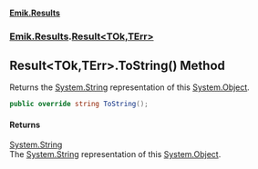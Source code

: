 #### [Emik.Results](index.md 'index')
### [Emik.Results](Emik.Results.md 'Emik.Results').[Result&lt;TOk,TErr&gt;](Result{TOk,TErr}.md 'Emik.Results.Result<TOk,TErr>')

## Result<TOk,TErr>.ToString() Method

Returns the [System.String](https://docs.microsoft.com/en-us/dotnet/api/System.String 'System.String') representation of this [System.Object](https://docs.microsoft.com/en-us/dotnet/api/System.Object 'System.Object').

```csharp
public override string ToString();
```

#### Returns
[System.String](https://docs.microsoft.com/en-us/dotnet/api/System.String 'System.String')  
The [System.String](https://docs.microsoft.com/en-us/dotnet/api/System.String 'System.String') representation of this [System.Object](https://docs.microsoft.com/en-us/dotnet/api/System.Object 'System.Object').